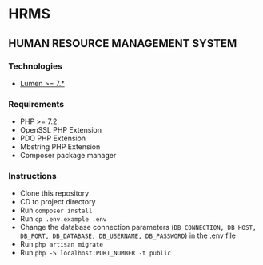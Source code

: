 # HRMS

## HUMAN RESOURCE MANAGEMENT SYSTEM
### Technologies
- [Lumen >= 7.*](https://lumen.laravel.com/)

### Requirements
- PHP >= 7.2
- OpenSSL PHP Extension
- PDO PHP Extension
- Mbstring PHP Extension
- Composer package manager

### Instructions
- Clone this repository
- CD to project directory
- Run `composer install`
- Run `cp .env.example .env`
- Change the database connection parameters (`DB_CONNECTION, DB_HOST, DB_PORT, DB_DATABASE, DB_USERNAME, DB_PASSWORD`) in the .env file
- Run `php artisan migrate`
- Run `php -S localhost:PORT_NUMBER -t public`
